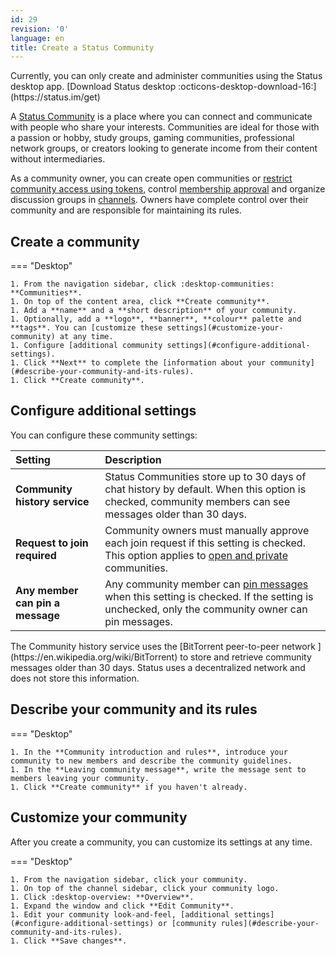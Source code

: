 ```yaml
---
id: 29
revision: '0'
language: en
title: Create a Status Community
---
```


<Admonition type="info">
Currently, you can only create and administer communities using the Status desktop app.
[Download Status desktop :octicons-desktop-download-16:](https://status.im/get)
</Admonition>

A [Status Community](./about-status-communities) is a place where you can connect and communicate with people who share your interests. Communities are ideal for those with a passion or hobby, study groups, gaming communities, professional network groups, or creators looking to generate income from their content without intermediaries.

As a community owner, you can create open communities or [restrict community access using tokens](./set-up-a-private-community), control [membership approval](../set-up-your-community-s-approval-options) and organize discussion groups in [channels](./create-a-channel). Owners have complete control over their community and are responsible for maintaining its rules.

## Create a community

=== "Desktop"

    1. From the navigation sidebar, click :desktop-communities: **Communities**.
    1. On top of the content area, click **Create community**.
    1. Add a **name** and a **short description** of your community.
    1. Optionally, add a **logo**, **banner**, **colour** palette and **tags**. You can [customize these settings](#customize-your-community) at any time.
    1. Configure [additional community settings](#configure-additional-settings).
    1. Click **Next** to complete the [information about your community](#describe-your-community-and-its-rules).
    1. Click **Create community**.

## Configure additional settings

You can configure these community settings:

| Setting                          | Description                                                                                                                                                                                |
| :------------------------------- | :----------------------------------------------------------------------------------------------------------------------------------------------------------------------------------------- |
| **Community history service**    | Status Communities store up to 30 days of chat history by default. When this option is checked, community members can see messages older than 30 days.                                     |
| **Request to join required**     | Community owners must manually approve each join request if this setting is checked. This option applies to [open and private](./about-status-communities) communities.                    |
| **Any member can pin a message** | Any community member can [pin messages](../messaging-and-web3-browser/pin-a-message) when this setting is checked. If the setting is unchecked, only the community owner can pin messages. |

<Admonition type="info">
The Community history service uses the [BitTorrent peer-to-peer network <ExternalIcon />](https://en.wikipedia.org/wiki/BitTorrent) to store and retrieve community messages older than 30 days. Status uses a decentralized network and does not store this information.
</Admonition>

## Describe your community and its rules

=== "Desktop"

    1. In the **Community introduction and rules**, introduce your community to new members and describe the community guidelines.
    1. In the **Leaving community message**, write the message sent to members leaving your community.
    1. Click **Create community** if you haven't already.

## Customize your community

After you create a community, you can customize its settings at any time.

=== "Desktop"

    1. From the navigation sidebar, click your community.
    1. On top of the channel sidebar, click your community logo.
    1. Click :desktop-overview: **Overview**.
    1. Expand the window and click **Edit Community**.
    1. Edit your community look-and-feel, [additional settings](#configure-additional-settings) or [community rules](#describe-your-community-and-its-rules).
    1. Click **Save changes**.
